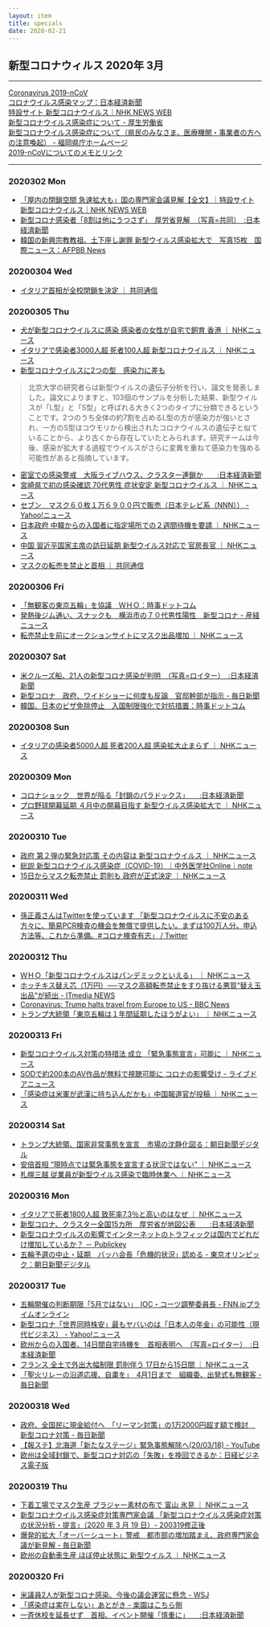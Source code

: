 ```yaml
---
layout: item
title: specials
date: 2020-02-21
---
```

## 新型コロナウィルス 2020年 3月

---
[Coronavirus 2019-nCoV](https://gisanddata.maps.arcgis.com/apps/opsdashboard/index.html#/bda7594740fd40299423467b48e9ecf6)<br>
[コロナウイルス感染マップ：日本経済新聞](https://vdata.nikkei.com/newsgraphics/coronavirus-world-map/)<br>
[特設サイト 新型コロナウイルス｜NHK NEWS WEB](https://www3.nhk.or.jp/news/special/coronavirus/?utm_int=all_contents_free-space_001)<br>
[新型コロナウイルス感染症について - 厚生労働省](https://www.mhlw.go.jp/stf/seisakunitsuite/bunya/0000164708_00001.html)<br>
[新型コロナウイルス感染症について（県民のみなさま、医療機関・事業者の方への注意喚起） - 福岡県庁ホームページ](http://www.pref.fukuoka.lg.jp/contents/bukan.html)<br>
[2019-nCoVについてのメモとリンク](http://minato.sip21c.org/2019-nCoV-im3r.html)<br>

---

### 2020302 Mon
- [「屋内の閉鎖空間 急速拡大も」国の専門家会議見解【全文】｜特設サイト 新型コロナウイルス｜NHK NEWS WEB]( https://www3.nhk.or.jp/news/special/coronavirus/view/)
- [新型コロナ感染者「8割は他にうつさず」　厚労省見解　（写真=共同）　:日本経済新聞](https://www.nikkei.com/article/DGXMZO56252770R00C20A3CE0000/)
- [韓国の新興宗教教祖、土下座し謝罪 新型ウイルス感染拡大で　写真15枚　国際ニュース：AFPBB News](https://www.afpbb.com/articles/-/3271202)

### 20200304 Wed
- [イタリア首相が全校閉鎖を決定 ｜ 共同通信](https://this.kiji.is/607922137407259745)

### 20200305 Thu
- [犬が新型コロナウイルスに感染 感染者の女性が自宅で飼育 香港 ｜ NHKニュース](https://www3.nhk.or.jp/news/html/20200305/k10012314251000.html)
- [イタリアで感染者3000人超 死者100人超 新型コロナウイルス ｜ NHKニュース](https://www3.nhk.or.jp/news/html/20200305/k10012314271000.html)
- [新型コロナウイルスに2つの型　感染力に差も](https://news.tv-asahi.co.jp/news_international/articles/000178040.html)
>北京大学の研究者らは新型ウイルスの遺伝子分析を行い、論文を発表しました。論文によりますと、103個のサンプルを分析した結果、新型ウイルスが「L型」と「S型」と呼ばれる大きく2つのタイプに分類できるということです。2つのうち全体の約7割を占めるL型の方が感染力が強いとされ、一方のS型はコウモリから検出されたコロナウイルスの遺伝子と似ていることから、より古くから存在していたとみられます。研究チームは今後、感染が拡大する過程でウイルスがさらに変異を重ねて感染力を強める可能性があると指摘しています。
- [密室での感染警戒　大阪ライブハウス、クラスター連鎖か　　:日本経済新聞](https://www.nikkei.com/article/DGXMZO56410710V00C20A3AC1000/)
- [宮崎県で初の感染確認 70代男性 症状安定 新型コロナウイルス ｜ NHKニュース](https://www3.nhk.or.jp/news/html/20200304/k10012313961000.html)
- [セブン　マスク６０枚１万６９００円で販売（日本テレビ系（NNN）） - Yahoo!ニュース](https://headlines.yahoo.co.jp/videonews/nnn?a=20200305-00000272-nnn-bus_all)
- [日本政府 中韓からの入国者に指定場所での２週間待機を要請 ｜ NHKニュース](https://www3.nhk.or.jp/news/html/20200305/k10012315841000.html)
- [中国 習近平国家主席の訪日延期 新型ウイルス対応で 官房長官 ｜ NHKニュース](https://www3.nhk.or.jp/news/html/20200305/k10012315331000.html)
- [マスクの転売を禁止と首相 ｜ 共同通信](https://this.kiji.is/608254373370283105)
### 20200306 Fri
- [「無観客の東京五輪」を協議　ＷＨＯ：時事ドットコム](https://www.jiji.com/jc/article?k=2020030601323&g=spo)
- [発熱後ジム通い、スナックも　横浜市の７０代男性陽性　新型コロナ - 産経ニュース](https://www.sankei.com/life/news/200306/lif2003060096-n1.html)
- [転売禁止を前にオークションサイトにマスク出品増加 ｜ NHKニュース](https://www3.nhk.or.jp/news/html/20200306/k10012316301000.html)
### 20200307 Sat
- [米クルーズ船、21人の新型コロナ感染が判明　（写真=ロイター）　:日本経済新聞](https://www.nikkei.com/article/DGXMZO56522880X00C20A3000000/)
- [新型コロナ　政府、ワイドショーに何度も反論　官邸幹部が指示 - 毎日新聞](https://mainichi.jp/articles/20200307/ddm/002/010/087000c)
- [韓国、日本のビザ免除停止　入国制限強化で対抗措置：時事ドットコム](https://www.jiji.com/jc/article?k=2020030600990&g=int)
### 20200308 Sun
- [イタリアの感染者5000人超 死者200人超 感染拡大止まらず ｜ NHKニュース](https://www3.nhk.or.jp/news/html/20200308/k10012319581000.html)
### 20200309 Mon
- [コロナショック　世界が陥る「封鎖のパラドックス」　　:日本経済新聞](https://www.nikkei.com/article/DGXMZO56550880Z00C20A3I00000/?n_cid=SNSTW001)
- [プロ野球開幕延期 ４月中の開幕目指す 新型ウイルス感染拡大で ｜ NHKニュース](https://www3.nhk.or.jp/news/html/20200309/k10012321511000.html)
### 20200310 Tue
- [政府 第２弾の緊急対応策 その内容は 新型コロナウイルス ｜ NHKニュース](https://www3.nhk.or.jp/news/html/20200310/k10012323831000.html)
- [総説 新型コロナウイルス感染症（COVID-19）｜中外医学社Online｜note](https://note.com/chugaiigaku/n/n8583a93b5a80)
- [15日からマスク転売禁止 罰則も 政府が正式決定 ｜ NHKニュース](https://www3.nhk.or.jp/news/html/20200310/k10012322681000.html)
### 20200311 Wed
- [孫正義さんはTwitterを使っています 「新型コロナウイルスに不安のある方々に、簡易PCR検査の機会を無償で提供したい。まずは100万人分。申込方法等、これから準備。#コロナ検査有志」 / Twitter](https://twitter.com/masason/status/1237670955826069504)
### 20200312 Thu
- [ＷＨＯ「新型コロナウイルスはパンデミックといえる」 ｜ NHKニュース](https://www3.nhk.or.jp/news/html/20200312/k10012326751000.html)
- [ホッチキス替え芯（1万円）──マスク高額転売禁止をすり抜ける悪質“替え玉出品”が続出 - ITmedia NEWS](https://www.itmedia.co.jp/news/articles/2003/11/news135.html)
- [Coronavirus: Trump halts travel from Europe to US - BBC News](https://www.bbc.com/news/world-us-canada-51846923)
- [トランプ大統領「東京五輪は１年間延期したほうがよい」 ｜ NHKニュース](https://www3.nhk.or.jp/news/html/20200313/k10012328861000.html)
### 20200313 Fri
- [新型コロナウイルス対策の特措法 成立 「緊急事態宣言」可能に ｜ NHKニュース](https://www3.nhk.or.jp/news/html/20200313/k10012330031000.html)
- [SODで約200本のAV作品が無料で視聴可能に コロナの影響受け - ライブドアニュース](https://news.livedoor.com/article/detail/17960114/)
- [「感染症は米軍が武漢に持ち込んだかも」中国報道官が投稿 ｜ NHKニュース](https://www3.nhk.or.jp/news/html/20200313/k10012330461000.html)
### 20200314 Sat
- [トランプ大統領、国家非常事態を宣言　市場の沈静化図る：朝日新聞デジタル](https://www.asahi.com/articles/ASN3G1VKPN3GUHBI003.html)
- [安倍首相 “現時点では緊急事態を宣言する状況ではない” ｜ NHKニュース](https://www3.nhk.or.jp/news/html/20200314/k10012331601000.html)
- [札幌三越 従業員が新型ウイルス感染で臨時休業へ ｜ NHKニュース](https://www3.nhk.or.jp/news/html/20200314/k10012331831000.html)
### 20200316 Mon
- [イタリアで死者1800人超 致死率7.3％と高いのはなぜ ｜ NHKニュース](https://www3.nhk.or.jp/news/html/20200316/k10012333151000.html)
- [新型コロナ、クラスター全国15カ所　厚労省が地図公表　　:日本経済新聞](https://www.nikkei.com/article/DGXMZO56817600V10C20A3CE0000/)
- [新型コロナウイルスの影響でインターネットのトラフィックは国内でどれだけ増加しているか？ － Publickey](https://www.publickey1.jp/blog/20/post_275.html)
- [五輪予選の中止・延期　バッハ会長「危機的状況」認める - 東京オリンピック：朝日新聞デジタル](https://www.asahi.com/articles/ASN3J3D7KN3FUTQP02P.html)
### 20200317 Tue
- [五輪開催の判断期限「5月ではない」　IOC・コーツ調整委員長 - FNN.jpプライムオンライン](https://www.fnn.jp/posts/00433980CX/202003170016_CX_CX)
- [新型コロナ「世界同時株安」最もヤバいのは「日本人の年金」の可能性（現代ビジネス） - Yahoo!ニュース](https://headlines.yahoo.co.jp/article?a=20200317-00071141-gendaibiz-bus_all)
- [欧州からの入国者、14日間自宅待機を　首相表明へ　（写真=ロイター）　:日本経済新聞](https://www.nikkei.com/article/DGXMZO56907830X10C20A3MM8000/)
- [フランス 全土で外出大幅制限 罰則伴う 17日から15日間 ｜ NHKニュース](https://www3.nhk.or.jp/news/html/20200317/k10012334781000.html)
- [「聖火リレーの沿道応援、自粛を」　4月1日まで　組織委、出発式も無観客 - 毎日新聞](https://mainichi.jp/articles/20200317/k00/00m/050/194000c)
### 20200318 Wed
- [政府、全国民に現金給付へ　「リーマン対策」の1万2000円超す額で検討　新型コロナ対策 - 毎日新聞](https://mainichi.jp/articles/20200317/k00/00m/010/334000c)
- [【報ステ】北海道「新たなステージ」緊急事態解除へ(20/03/18) - YouTube](https://www.youtube.com/watch?v=UcvRBsxwC2I)
- [欧州は全域封鎖で、新型コロナ対応の「失敗」を挽回できるか：日経ビジネス電子版](https://business.nikkei.com/atcl/gen/19/00122/031800006/)
### 20200319 Thu
- [下着工場でマスク生産 ブラジャー素材の布で 富山 氷見 ｜ NHKニュース](https://www3.nhk.or.jp/news/html/20200319/k10012339921000.html)
- [ 新型コロナウイルス感染症対策専門家会議 「新型コロナウイルス感染症対策の状況分析・提言」（2020 年 3 月 19 日）- 200319修正後](https://www.mhlw.go.jp/content/10900000/000610566.pdf)
- [爆発的拡大「オーバーシュート」警戒　都市部の増加踏まえ、政府専門家会議が新見解 - 毎日新聞](https://mainichi.jp/articles/20200319/k00/00m/010/275000c)
- [欧州の自動車生産 ほぼ停止状態に 新型ウイルス ｜ NHKニュース](https://www3.nhk.or.jp/news/html/20200319/k10012339101000.html)
### 20200320 Fri
- [米議員2人が新型コロナ感染、今後の議会運営に懸念 - WSJ](https://jp.wsj.com/articles/SB10371458858357054719804586270114037398344)
- [「感染症は実在しない」あとがき - 楽園はこちら側](https://georgebest1969.typepad.jp/blog/2020/03/%E6%84%9F%E6%9F%93%E7%97%87%E3%81%AF%E5%AE%9F%E5%9C%A8%E3%81%97%E3%81%AA%E3%81%84%E3%81%82%E3%81%A8%E3%81%8C%E3%81%8D.html)
- [一斉休校を延長せず　首相、イベント開催「慎重に」　　:日本経済新聞](https://www.nikkei.com/article/DGXMZO57053850Q0A320C2MM8000/)
